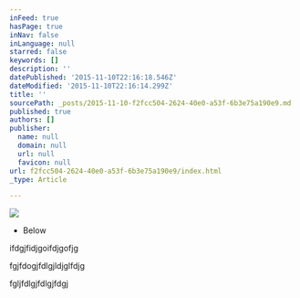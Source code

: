 ```yaml
---
inFeed: true
hasPage: true
inNav: false
inLanguage: null
starred: false
keywords: []
description: ''
datePublished: '2015-11-10T22:16:18.546Z'
dateModified: '2015-11-10T22:16:14.299Z'
title: ''
sourcePath: _posts/2015-11-10-f2fcc504-2624-40e0-a53f-6b3e75a190e9.md
published: true
authors: []
publisher:
  name: null
  domain: null
  url: null
  favicon: null
url: f2fcc504-2624-40e0-a53f-6b3e75a190e9/index.html
_type: Article

---
```

![](https://the-grid-user-content.s3-us-west-2.amazonaws.com/445921be-f9d2-4442-987f-5789f87e57a2.jpg)

* Below

ifdgjfidjgoifdjgofjg

fgjfdogjfdlgjldjglfdjg

fgljfdlgjfdlgjfdgj